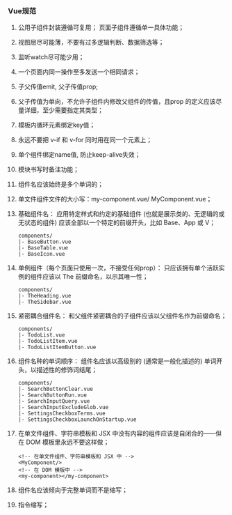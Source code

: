 ### Vue规范
1. 公用子组件封装遵循可复用； 页面子组件遵循单一具体功能；

2. 视图层尽可能薄，不要有过多逻辑判断、数据筛选等；

3. 监听watch尽可能少用；

4. 一个页面内同一操作至多发送一个相同请求；

5. 子父传值emit, 父子传值prop;

6. 父子传值为单向，不允许子组件内修改父组件的传值，且prop 的定义应该尽量详细，至少需要指定其类型；

7. 模板内循环元素绑定key值；

8. 永远不要把 v-if 和 v-for 同时用在同一个元素上；

9. 单个组件绑定name值, 防止keep-alive失效；

10. 模块书写时备注功能；

11. 组件名应该始终是多个单词的；

12. 单文件组件文件的大小写：my-component.vue/ MyComponent.vue；

13. 基础组件名： 应用特定样式和约定的基础组件 (也就是展示类的、无逻辑的或无状态的组件) 应该全部以一个特定的前缀开头，比如 Base、App 或 V；

    ```
    components/
    |- BaseButton.vue
    |- BaseTable.vue
    |- BaseIcon.vue
    ```

14. 单例组件（每个页面只使用一次，不接受任何prop）： 只应该拥有单个活跃实例的组件应该以 The 前缀命名，以示其唯一性；

    ```
    components/
    |- TheHeading.vue
    |- TheSidebar.vue
    ```

15. 紧密耦合组件名： 和父组件紧密耦合的子组件应该以父组件名作为前缀命名；

    ```
    components/
    |- TodoList.vue
    |- TodoListItem.vue
    |- TodoListItemButton.vue
    ```

16. 组件名种的单词顺序： 组件名应该以高级别的 (通常是一般化描述的) 单词开头，以描述性的修饰词结尾；

    ```
    components/
    |- SearchButtonClear.vue
    |- SearchButtonRun.vue
    |- SearchInputQuery.vue
    |- SearchInputExcludeGlob.vue
    |- SettingsCheckboxTerms.vue
    |- SettingsCheckboxLaunchOnStartup.vue
    ```

17. 在单文件组件、字符串模板和 JSX 中没有内容的组件应该是自闭合的——但在 DOM 模板里永远不要这样做；

    ```
    <!-- 在单文件组件、字符串模板和 JSX 中 -->
    <MyComponent/>
    <!-- 在 DOM 模板中 -->
    <my-component></my-component>
    ```

18. 组件名应该倾向于完整单词而不是缩写；

19. 指令缩写；

